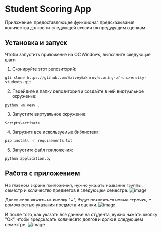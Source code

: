 # Student Scoring App
Приложение, предоставляющее функционал предсказывания количества долгов на следующей сессии по предудущим оценкам.

## Установка и запуск
Чтобы запустить приложение на ОС Windows, выполните следующие шаги:
1. Сконируйте этот репозиторий:
```
git clone https://github.com/MatveyMakhrov/scoring-of-university-students.git
```
2. Перейдите в папку репозитория и создайте в ней виртуальное окружение:
```
python -m venv .
```
3. Запустите виртуальное окружение:
```
Scripts\activate
```
4. Загрузите все используемые библиотеки:
```
pip install -r requirements.txt
```
5. Запустите файл приложения:
```
python application.py
```

## Работа с приложением

На главном экране приложения, нужно указать название группы, семестр и количество предметов в следующем семестре.
![image]()

Далее если нажать на кнопку "+", будут появляться новые строчки, с воможностью указания предмета и оценки.
![image]()

И после того, как указать все данные на студента, нужно нажать кнопку "Ок", чтобы предсказать количесвто долгов и долю в следующем семестре.
![image]()
